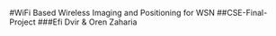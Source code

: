 
#WiFi Based Wireless Imaging and Positioning for WSN
##CSE-Final-Project
###Efi Dvir & Oren Zaharia
